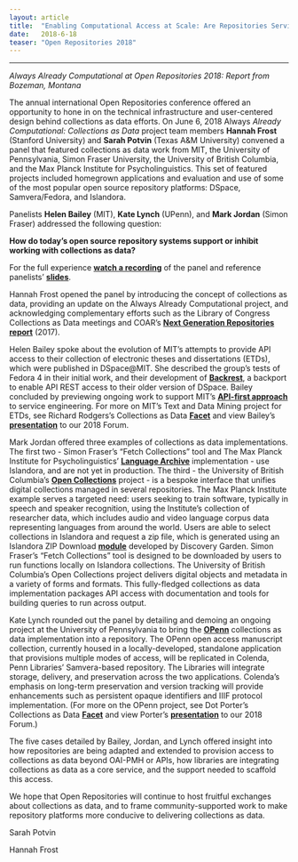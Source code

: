 ```yaml
---
layout: article
title:  "Enabling Computational Access at Scale: Are Repositories Serving Collections as Data?"
date:   2018-6-18 
teaser: "Open Repositories 2018"
---
```

---
*Always Already Computational at Open Repositories 2018: Report from Bozeman, Montana*

The annual international Open Repositories conference offered an opportunity to hone in on the technical infrastructure and user-centered design behind collections as data efforts. On June 6, 2018 Always *Already Computational: Collections as Data* project team members **Hannah Frost** (Stanford University) and **Sarah Potvin** (Texas A&M University) convened a panel that featured collections as data work from MIT, the University of Pennsylvania, Simon Fraser University, the University of British Columbia, and the Max Planck Institute for Psycholinguistics. This set of featured projects included homegrown applications and evaluation and use of some of the most popular open source repository platforms: DSpace, Samvera/Fedora, and Islandora. 

Panelists **Helen Bailey** (MIT), **Kate Lynch** (UPenn), and **Mark Jordan** (Simon Fraser) addressed the following question: 

**How do today’s open source repository systems support or inhibit working with collections as data?**

For the full experience [**watch a recording**](https://youtu.be/2_3gc-_TBL8?t=9793) of the panel and reference panelists’ [**slides**](https://docs.google.com/presentation/d/1ZEqH9XGGLGps_wR4lILfb580twYkEzBA14Att63SWlM/edit?usp=sharing). 

Hannah Frost opened the panel by introducing the concept of collections as data, providing an update on the Always Already Computational project, and acknowledging complementary efforts such as the Library of Congress Collections as Data meetings and COAR’s [**Next Generation Repositories report**](https://www.coar-repositories.org/files/NGR-Final-Formatted-Report-cc.pdf) (2017). 

Helen Bailey spoke about the evolution of MIT’s attempts to provide API access to their collection of electronic theses and dissertations (ETDs), which were published in DSpace@MIT. She described the group’s tests of Fedora 4 in their initial work, and their development of [**Backrest**](https://github.com/MITLibraries/backrest), a backport to enable API REST access to their older version of DSpace. Bailey concluded by previewing ongoing work to support MIT’s [**API-first approach**](https://future-of-libraries.mit.edu/) to service engineering. For more on MIT’s Text and Data Mining project for ETDs, see Richard Rodgers’s Collections as Data [**Facet**](https://collectionsasdata.github.io/facet1/) and view Bailey’s [**presentation**](https://youtu.be/ENaPV2XmO9I?t=10651) to our 2018 Forum.

Mark Jordan offered three examples of collections as data implementations. The first two - Simon Fraser’s “Fetch Collections” tool and The Max Planck Institute for Psycholinguistics’ [**Language Archive**](https://archive.mpi.nl/) implementation - use Islandora, and are not yet in production. The third - the University of British Columbia’s [**Open Collections**](https://open.library.ubc.ca/) project - is a bespoke interface that unifies digital collections managed in several repositories. The Max Planck Institute example serves a targeted need: users seeking to train software, typically in speech and speaker recognition, using the Institute’s collection of researcher data, which includes audio and video language corpus data representing languages from around the world. Users are able to select collections in Islandora and request a zip file, which is generated using an Islandora ZIP Download [**module**](https://github.com/discoverygarden/islandora_zip_download) developed by Discovery Garden. Simon Fraser’s “Fetch Collections” tool is designed to be downloaded by users to run functions locally on Islandora collections. The University of British Columbia’s Open Collections project delivers digital objects and metadata in a variety of forms and formats. This fully-fledged collections as data implementation packages API access with documentation and tools for building queries to run across output. 

Kate Lynch rounded out the panel by detailing and demoing an ongoing project at the University of Pennsylvania to bring the [**OPenn**](http://openn.library.upenn.edu/) collections as data implementation into a repository. The OPenn open access manuscript collection, currently housed in a locally-developed, standalone application that provisions multiple modes of access, will be replicated in Colenda, Penn Libraries’ Samvera-based repository. The Libraries will integrate storage, delivery, and preservation across the two applications. Colenda’s emphasis on long-term preservation and version tracking will provide enhancements such as persistent opaque identifiers and IIIF protocol implementation. (For more on the OPenn project, see Dot Porter’s Collections as Data [**Facet**](https://collectionsasdata.github.io/facet5/) and view Porter’s [**presentation**](https://youtu.be/ENaPV2XmO9I?t=2396) to our 2018 Forum.)

The five cases detailed by Bailey, Jordan, and Lynch offered insight into how repositories are being adapted and extended to provision access to collections as data beyond OAI-PMH or APIs, how libraries are integrating collections as data as a core service, and the support needed to scaffold this access. 

We hope that Open Repositories will continue to host fruitful exchanges about collections as data, and to frame community-supported work to make repository platforms more conducive to delivering collections as data.

Sarah Potvin

Hannah Frost
